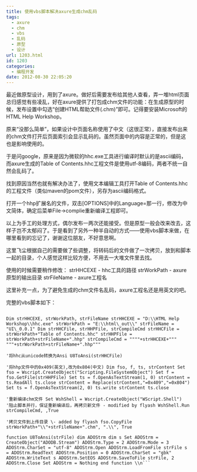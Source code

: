 ```yaml
---
title: 使用vbs脚本解决axure生成chm乱码
tags:
  - axure
  - chm
  - vbs
  - 乱码
  - 原型
  - 设计
url: 1203.html
id: 1203
categories:
  - 编程开发
date: 2012-08-30 22:05:20
---
```


最近做原型设计，用到了axure。做好后需要发布给其他人查看，弄一堆html页面总归感觉有些凌乱，好在axure提供了打包成chm文件的功能：在生成原型的时候，发布设置中勾选“创建HTML帮助文件(.chm)”即可。记得要安装Microsoft的HTML Help Workshop。  

原来“没那么简单”，如果设计中页面名称使用了中文（这很正常），直接发布出来的chm文件打开后页面索引会显示乱码的。虽然页面中的内容是正常的，但是这也是影响使用的。  

于是问google，原来是因为微软的hhc.exe工具进行编译时默认的是ascii编码，而axure生成的Table of Contents.hhc工程文件是使用utf-8编码，两者不统一自然会乱码了。  

找到原因当然也就有解决办法了，使用文本编辑工具打开Table of Contents.hhc的工程文件（类似maven的pom文件），另存为ascii编码格式。  

打开一个hhp扩展名的文件，双击\[OPTIONS\]中的Language=那一行，修改为中文简体，确定后菜单File->complie重新编译工程即可。  

以上为手工的处理方式，偶尔发布一两次还能接受。但是原型一般会改来改去，这样子岂不太郁闷了。于是看到了另外一种半自动的方式——使用vbs脚本来做，在哪里看到的忘记了，谢谢这位朋友，不好意思啊。  

这里飞尘根据自己的需要做了些调整，将转码后的文件做了一次拷贝，放到和脚本一起的目录，个人感觉这样比较方便，不用去一大堆文件里去找。  

使用的时候需要稍作修改： strHHCEXE - hhc工具的路径 strWorkPath - axure原型的输出目录 strFileName - axure工程名  

这里补充一点，为了避免生成的chm文件名乱码，axure工程名还是用英文的吧。  

完整的vbs脚本如下：  

```vbs  

Dim strHHCEXE, strWorkPath, strFileName strHHCEXE = "D:\\HTML Help Workshop\\hhc.exe" strWorkPath = "E:\\html\_out\\" strFileName = "UI\_0.0.1" Dim strHHCFile, strHHPFile, strCompileCmd strHHCFile = strWorkPath+"Table of Contents.hhc" strHHPFile = strWorkPath+strFileName+".hhp" strCompileCmd = """"+strHHCEXE+""" """+strWorkPath+strFileName+".hhp"""  

'将hhc从unicode转换为Ansi U8ToAnsi(strHHCFile)  

'将hhp文件中的0x409(英文),改为0x804(中文) Dim fso, f, ts, strContent Set fso = Wscript.CreateObject("Scripting.FileSystemObject") Set f = fso.GetFile(strHHPFile) Set ts = f.OpenAsTextStream(1, 0) strContent = ts.ReadAll ts.close strContent = Replace(strContent,"=0x409","=0x804") Set ts = f.OpenAsTextStream(2, 0) ts.write strContent ts.close  

'重新编译chm文件 Set WshShell = Wscript.CreateObject("WScript.Shell") '阻止脚本并行，保证重新编译后，再拷贝新文件 - modified by flyash WshShell.Run strCompileCmd, ,True  

'拷贝文件到上传目录 \- added by flyash fso.CopyFile strWorkPath+"\\"+strFileName+".chm", ".\\", True  

function U8ToAnsi(strFile) dim ADOStrm dim s Set ADOStrm = CreateObject("ADODB.Stream") ADOStrm.Type = 2 ADOStrm.Mode = 3 ADOStrm.CharSet = "utf-8" ADOStrm.Open ADOStrm.LoadFromFile strFile s = ADOStrm.ReadText ADOStrm.Position = 0 ADOStrm.CharSet = "gbk" ADOStrm.WriteText s ADOStrm.SetEOS ADOStrm.SaveToFile strFile, 2 ADOStrm.Close Set ADOStrm = Nothing end function \\n```